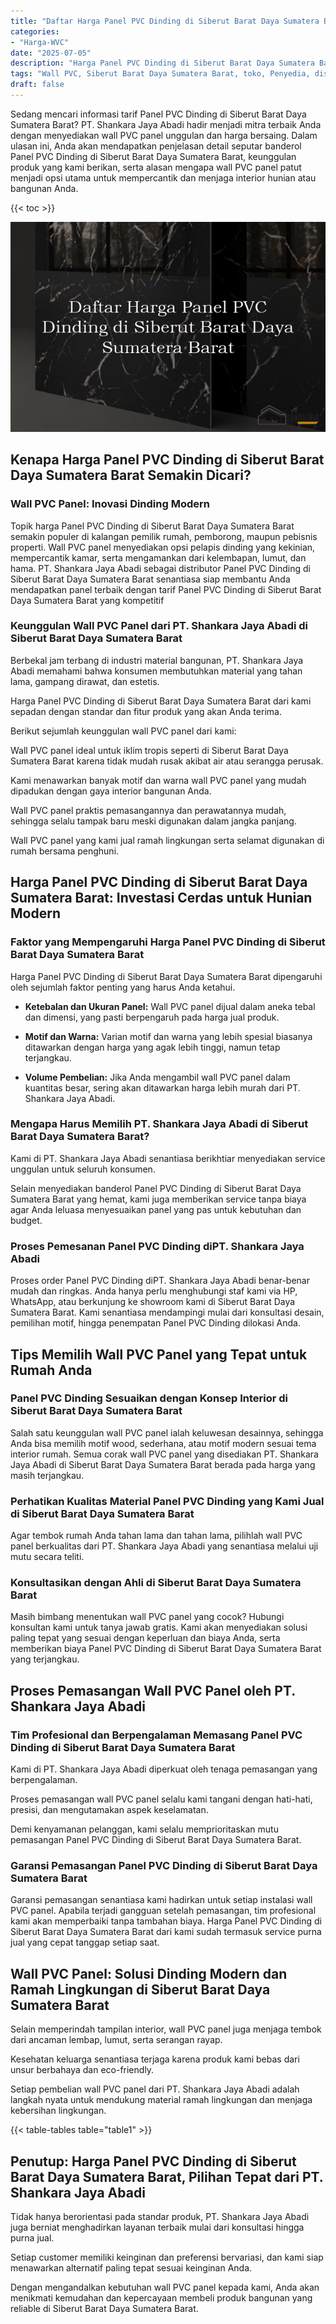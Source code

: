 ```yaml
---
title: "Daftar Harga Panel PVC Dinding di Siberut Barat Daya Sumatera Barat"
categories: 
- "Harga-WVC"
date: "2025-07-05"
description: "Harga Panel PVC Dinding di Siberut Barat Daya Sumatera Barat bagi rumah, office, dan ritel. Produk unggulan, pilihan motif, variasi warna menarik, dengan servis penempatan dikerjakan oleh teknisi profesional serta jaminan resmi!|Servis distribusi Panel PVC Dinding di Siberut Barat Daya Sumatera Barat untuk keperluan hunian, kantor, atau gerai, dengan panel berkualitas dan instalasi oleh teknisi profesional serta jaminan resmi.|Alternatif Panel PVC Dinding di Siberut Barat Daya Sumatera Barat yang terpercaya bagi rumah, office, dan gerai, bersama panel unggulan dan instalasi ditangani oleh tenaga ahli profesional serta garansi resmi.|Penyediaan Panel PVC Dinding di Siberut Barat Daya Sumatera Barat bagi hunian, office, dan ritel, beserta panel unggulan dan pemasangan oleh tenaga ahli profesional, dilengkapi dengan kepastian resmi.}"
tags: "Wall PVC, Siberut Barat Daya Sumatera Barat, toko, Penyedia, distributor"
draft: false
---
```


Sedang mencari informasi tarif Panel PVC Dinding di Siberut Barat Daya Sumatera Barat? PT. Shankara Jaya Abadi hadir menjadi mitra terbaik Anda dengan menyediakan wall PVC panel unggulan dan harga bersaing. Dalam ulasan ini, Anda akan mendapatkan penjelasan detail seputar banderol Panel PVC Dinding di Siberut Barat Daya Sumatera Barat, keunggulan produk yang kami berikan, serta alasan mengapa wall PVC panel patut menjadi opsi utama untuk mempercantik dan menjaga interior hunian atau bangunan Anda.

{{< toc >}}

![Daftar Harga Panel PVC Dinding di Siberut Barat Daya Sumatera Barat](/images/Harga-WVC/Daftar-Harga-Panel-PVC-Dinding-di-Siberut-Barat-Daya-Sumatera-Barat.png)


## Kenapa Harga Panel PVC Dinding di Siberut Barat Daya Sumatera Barat Semakin Dicari?

### Wall PVC Panel: Inovasi Dinding Modern

Topik harga Panel PVC Dinding di Siberut Barat Daya Sumatera Barat semakin populer di kalangan pemilik rumah, pemborong, maupun pebisnis properti. Wall PVC panel menyediakan opsi pelapis dinding yang kekinian, mempercantik kamar, serta mengamankan dari kelembapan, lumut, dan hama. PT. Shankara Jaya Abadi sebagai distributor Panel PVC Dinding di Siberut Barat Daya Sumatera Barat senantiasa siap membantu Anda mendapatkan panel terbaik dengan tarif Panel PVC Dinding di Siberut Barat Daya Sumatera Barat yang kompetitif

### Keunggulan Wall PVC Panel dari PT. Shankara Jaya Abadi di Siberut Barat Daya Sumatera Barat

Berbekal jam terbang di industri material bangunan, PT. Shankara Jaya Abadi memahami bahwa konsumen membutuhkan material yang tahan lama, gampang dirawat, dan estetis.

Harga Panel PVC Dinding di Siberut Barat Daya Sumatera Barat dari kami sepadan dengan standar dan fitur produk yang akan Anda terima.

Berikut sejumlah keunggulan wall PVC panel dari kami:

Wall PVC panel ideal untuk iklim tropis seperti di Siberut Barat Daya Sumatera Barat karena tidak mudah rusak akibat air atau serangga perusak.

Kami menawarkan banyak motif dan warna wall PVC panel yang mudah dipadukan dengan gaya interior bangunan Anda.

Wall PVC panel praktis pemasangannya dan perawatannya mudah, sehingga selalu tampak baru meski digunakan dalam jangka panjang.

Wall PVC panel yang kami jual ramah lingkungan serta selamat digunakan di rumah bersama penghuni.

## Harga Panel PVC Dinding di Siberut Barat Daya Sumatera Barat: Investasi Cerdas untuk Hunian Modern

### Faktor yang Mempengaruhi Harga Panel PVC Dinding di Siberut Barat Daya Sumatera Barat

Harga Panel PVC Dinding di Siberut Barat Daya Sumatera Barat dipengaruhi oleh sejumlah faktor penting yang harus Anda ketahui.

- **Ketebalan dan Ukuran Panel:** Wall PVC panel dijual dalam aneka tebal dan dimensi, yang pasti berpengaruh pada harga jual produk.

- **Motif dan Warna:** Varian motif dan warna yang lebih spesial biasanya ditawarkan dengan harga yang agak lebih tinggi, namun tetap terjangkau.

- **Volume Pembelian:** Jika Anda mengambil wall PVC panel dalam kuantitas besar, sering akan ditawarkan harga lebih murah dari PT. Shankara Jaya Abadi.

### Mengapa Harus Memilih PT. Shankara Jaya Abadi di Siberut Barat Daya Sumatera Barat?

Kami di PT. Shankara Jaya Abadi senantiasa berikhtiar menyediakan service unggulan untuk seluruh konsumen.

Selain menyediakan banderol Panel PVC Dinding di Siberut Barat Daya Sumatera Barat yang hemat, kami juga memberikan service tanpa biaya agar Anda leluasa menyesuaikan panel yang pas untuk kebutuhan dan budget.

### Proses Pemesanan Panel PVC Dinding diPT. Shankara Jaya Abadi

Proses order Panel PVC Dinding diPT. Shankara Jaya Abadi benar-benar mudah dan ringkas. Anda hanya perlu menghubungi staf kami via HP, WhatsApp, atau berkunjung ke showroom kami di Siberut Barat Daya Sumatera Barat. Kami senantiasa mendampingi mulai dari konsultasi desain, pemilihan motif, hingga penempatan Panel PVC Dinding dilokasi Anda.

## Tips Memilih Wall PVC Panel yang Tepat untuk Rumah Anda

### Panel PVC Dinding Sesuaikan dengan Konsep Interior di Siberut Barat Daya Sumatera Barat

Salah satu keunggulan wall PVC panel ialah keluwesan desainnya, sehingga Anda bisa memilih motif wood, sederhana, atau motif modern sesuai tema interior rumah. Semua corak wall PVC panel yang disediakan PT. Shankara Jaya Abadi di Siberut Barat Daya Sumatera Barat berada pada harga yang masih terjangkau.

### Perhatikan Kualitas Material Panel PVC Dinding yang Kami Jual di Siberut Barat Daya Sumatera Barat

Agar tembok rumah Anda tahan lama dan tahan lama, pilihlah wall PVC panel berkualitas dari PT. Shankara Jaya Abadi yang senantiasa melalui uji mutu secara teliti.

### Konsultasikan dengan Ahli di Siberut Barat Daya Sumatera Barat

Masih bimbang menentukan wall PVC panel yang cocok? Hubungi konsultan kami untuk tanya jawab gratis. Kami akan menyediakan solusi paling tepat yang sesuai dengan keperluan dan biaya Anda, serta memberikan biaya Panel PVC Dinding di Siberut Barat Daya Sumatera Barat yang terjangkau.

## Proses Pemasangan Wall PVC Panel oleh PT. Shankara Jaya Abadi

### Tim Profesional dan Berpengalaman Memasang Panel PVC Dinding di Siberut Barat Daya Sumatera Barat

Kami di PT. Shankara Jaya Abadi diperkuat oleh tenaga pemasangan yang berpengalaman.

Proses pemasangan wall PVC panel selalu kami tangani dengan hati-hati, presisi, dan mengutamakan aspek keselamatan.

Demi kenyamanan pelanggan, kami selalu memprioritaskan mutu pemasangan Panel PVC Dinding di Siberut Barat Daya Sumatera Barat.

### Garansi Pemasangan Panel PVC Dinding di Siberut Barat Daya Sumatera Barat

Garansi pemasangan senantiasa kami hadirkan untuk setiap instalasi wall PVC panel. Apabila terjadi gangguan setelah pemasangan, tim profesional kami akan memperbaiki tanpa tambahan biaya. Harga Panel PVC Dinding di Siberut Barat Daya Sumatera Barat dari kami sudah termasuk service purna jual yang cepat tanggap setiap saat.

## Wall PVC Panel: Solusi Dinding Modern dan Ramah Lingkungan di Siberut Barat Daya Sumatera Barat

Selain memperindah tampilan interior, wall PVC panel juga menjaga tembok dari ancaman lembap, lumut, serta serangan rayap.

Kesehatan keluarga senantiasa terjaga karena produk kami bebas dari unsur berbahaya dan eco-friendly.

Setiap pembelian wall PVC panel dari PT. Shankara Jaya Abadi adalah langkah nyata untuk mendukung material ramah lingkungan dan menjaga kebersihan lingkungan.

{{< table-tables table="table1" >}}

## Penutup: Harga Panel PVC Dinding di Siberut Barat Daya Sumatera Barat, Pilihan Tepat dari PT. Shankara Jaya Abadi

Tidak hanya berorientasi pada standar produk, PT. Shankara Jaya Abadi juga berniat menghadirkan layanan terbaik mulai dari konsultasi hingga purna jual.

Setiap customer memiliki keinginan dan preferensi bervariasi, dan kami siap menawarkan alternatif paling tepat sesuai keinginan Anda.

Dengan mengandalkan kebutuhan wall PVC panel kepada kami, Anda akan menikmati kemudahan dan kepercayaan membeli produk bangunan yang reliable di Siberut Barat Daya Sumatera Barat.